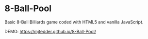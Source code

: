 # 8-Ball-Pool
Basic 8-Ball Billiards game coded with HTML5 and vanilla JavaScript.

DEMO:
https://mjtedder.github.io/8-Ball-Pool/
